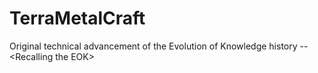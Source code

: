 # TerraMetalCraft
Original technical advancement of the Evolution of Knowledge history -- &lt;Recalling the EOK>
